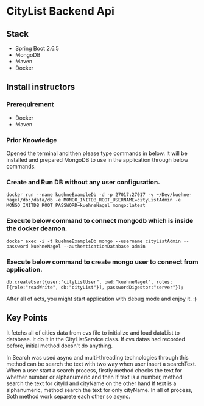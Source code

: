 # CityList Backend Api

## Stack

- Spring Boot 2.6.5
- MongoDB
- Maven
- Docker

## Install instructors

### Prerequirement
- Docker
- Maven

### Prior Knowledge

Opened the terminal and then please type commands in below. It will be installed and prepared MongoDB to use in the application through below commands. 

### Create and Run DB without any user configuration.
```shell
docker run --name kuehneExampleDb -d -p 27017:27017 -v ~/Dev/kuehne-nagel/db:/data/db -e MONGO_INITDB_ROOT_USERNAME=cityListAdmin -e MONGO_INITDB_ROOT_PASSWORD=kuehneNagel mongo:latest
```
### Execute below command to connect mongodb which is inside the docker deamon. 
```shell
docker exec -i -t kuehneExampleDb mongo --username cityListAdmin --password kuehneNagel --authenticationDatabase admin
```
### Execute below command to create mongo user to connect from application. 
```shell
db.createUser({user:"cityListUser", pwd:"kuehneNagel", roles:[{role:"readWrite", db:"cityList"}], passwordDigestor:"server"});
```
After all of acts, you might start application with debug mode and enjoy it. :) 

## Key Points

It fetchs all of cities data from cvs file to initialize and load dataList to database. It do it in the CityListService class. If cvs datas had recorded before, initial method doesn't do anything. 

In Search was used async and multi-threading technologies through this method can be search the text with two way when user insert a searchText. When a user start a search process, firstly method checks the text for whether number or alphanumeric and then If text is a number, method search the text for cityId and cityName on the other hand If text is a alphanumeric, method search the text for only cityName. In all of process, Both method work separete each other so async.  

